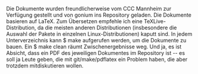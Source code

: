 Die Dokumente wurden freundlicherweise vom CCC Mannheim zur Verfügung
gestellt und von gonium ins Repository geladen. Die Dokumente basieren
auf LaTeX. Zum Übersetzen empfehle ich eine TeXLive-Distribution, da die
meisten anderen Distributionen (insbesondere die Auswahl der Pakete in
einzelnen Linux-Distributionen) kaputt sind.
In jedem Unterverzeichnis kann
$ make
aufgerufen werden, um die Dokumente zu bauen. Ein
$ make clean
räumt Zwischenergebnisse weg. Und ja, es ist Absicht, dass ein PDF des
jeweiligen Dokumentes im Repository ist -- es soll ja Leute geben, die
mit git/make/pdflatex ein Problem haben, die aber trotzdem
mitdiskutieren wollen.
